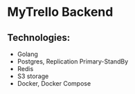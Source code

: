 # MyTrello Backend

## Technologies:

- Golang
- Postgres, Replication Primary-StandBy
- Redis
- S3 storage
- Docker, Docker Compose
